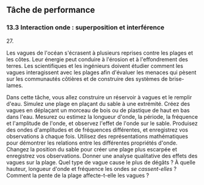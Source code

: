 ## Tâche de performance

### 13.3 Interaction onde : superposition et interférence

27\.

Les vagues de l'océan s'écrasent à plusieurs reprises contre les plages et les côtes. Leur énergie peut conduire à l'érosion et à l'effondrement des terres. Les scientifiques et les ingénieurs doivent étudier comment les vagues interagissent avec les plages afin d'évaluer les menaces qui pèsent sur les communautés côtières et de construire des systèmes de brise-lames.

Dans cette tâche, vous allez construire un réservoir à vagues et le remplir d'eau. Simulez une plage en plaçant du sable à une extrémité. Créez des vagues en déplaçant un morceau de bois ou de plastique de haut en bas dans l'eau. Mesurez ou estimez la longueur d'onde, la période, la fréquence et l'amplitude de l'onde, et observez l'effet de l'onde sur le sable. Produisez des ondes d'amplitudes et de fréquences différentes, et enregistrez vos observations à chaque fois. Utilisez des représentations mathématiques pour démontrer les relations entre les différentes propriétés d'onde. Changez la position du sable pour créer une plage plus escarpée et enregistrez vos observations. Donner une analyse qualitative des effets des vagues sur la plage. Quel type de vague cause le plus de dégâts ? À quelle hauteur, longueur d'onde et fréquence les ondes *se cassent-elles* ? Comment la pente de la plage affecte-t-elle les vagues ?
